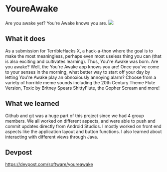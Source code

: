 # YoureAwake
Are you awake yet? You're Awake knows you are.
<img src="https://challengepost-s3-challengepost.netdna-ssl.com/photos/production/software_photos/000/568/543/datas/gallery.jpg">

## What it does
As a submission for TerribleHacks X, a hack-a-thon where the goal is to make the most meaningless, perhaps even most useless thing you can (that is also exciting and cultivates learning). Thus, You're Awake was born. Are you awake? Well, the You're Awake app knows you are! Once you've come to your senses in the morning, what better way to start off your day by letting You're Awake play an obnoxiously annoying alarm? Choose from a variety of horrible meme sounds including the 20th Century Theme Flute Version, Toxic by Britney Spears ShittyFlute, the Gopher Scream and more!

## What we learned
Github and git was a huge part of this project since we had 4 group members. We all worked on different aspects, and were able to push and commit updates directly from Android Studios. I mostly worked on front end aspects like the application layout and button functions. I also learned about interacting with different views through Java. 

## Devpost
<a href="https://devpost.com/software/youreawake"> https://devpost.com/software/youreawake</a>

